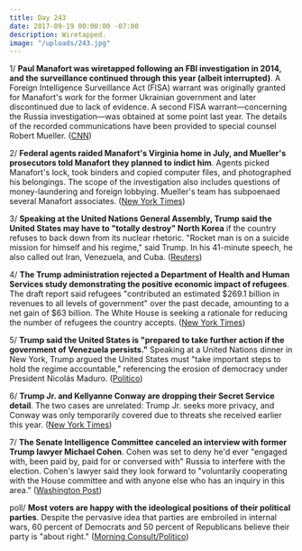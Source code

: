 ```yaml
---
title: Day 243
date: 2017-09-19 00:00:00 -07:00
description: Wiretapped.
image: "/uploads/243.jpg"
---
```


1/ **Paul Manafort was wiretapped following an FBI investigation in 2014, and the surveillance continued through this year (albeit interrupted)**. A Foreign Intelligence Surveillance Act (FISA) warrant was originally granted for Manafort's work for the former Ukrainian government and later discontinued due to lack of evidence. A second FISA warrant—concerning the Russia investigation—was obtained at some point last year. The details of the recorded communications have been provided to special counsel Robert Mueller. ([CNN](http://www.cnn.com/2017/09/18/politics/paul-manafort-government-wiretapped-fisa-russians/index.html))

2/ **Federal agents raided Manafort's Virginia home in July, and Mueller's prosecutors told Manafort they planned to indict him**. Agents picked Manafort's lock, took binders and copied computer files, and photographed his belongings. The scope of the investigation also includes questions of money-laundering and foreign lobbying. Mueller's team has subpoenaed several Manafort associates. ([New York Times](https://www.nytimes.com/2017/09/18/us/politics/mueller-russia-investigation.html))

3/ **Speaking at the United Nations General Assembly, Trump said the United States may have to "totally destroy" North Korea** if the country refuses to back down from its nuclear rhetoric. "Rocket man is on a suicide mission for himself and his regime," said Trump. In his 41-minute speech, he also called out Iran, Venezuela, and Cuba. ([Reuters](https://www.reuters.com/article/us-un-assembly-trump/at-u-n-trump-says-u-s-may-have-to-totally-destroy-north-korea-idUSKCN1BU0B3))

4/ **The Trump administration rejected a Department of Health and Human Services study demonstrating the positive economic impact of refugees**. The draft report said refugees "contributed an estimated $269.1 billion in revenues to all levels of government" over the past decade, amounting to a net gain of $63 billion. The White House is seeking a rationale for reducing the number of refugees the country accepts. ([New York Times](https://www.nytimes.com/2017/09/18/us/politics/refugees-revenue-cost-report-trump.html))

5/ **Trump said the United States is "prepared to take further action if the government of Venezuela persists."** Speaking at a United Nations dinner in New York, Trump argued the United States must "take important steps to hold the regime accountable," referencing the erosion of democracy under President Nicolás Maduro. ([Politico](http://www.politico.com/story/2017/09/18/trump-venezuela-latin-america-242867))

6/ **Trump Jr. and Kellyanne Conway are dropping their Secret Service detail**. The two cases are unrelated: Trump Jr. seeks more privacy, and Conway was only temporarily covered due to threats she received earlier this year. ([New York Times](https://www.nytimes.com/2017/09/18/us/politics/donald-trump-jr-secret-service.html))

7/ **The Senate Intelligence Committee canceled an interview with former Trump lawyer Michael Cohen**. Cohen was set to deny he'd ever "engaged with, been paid by, paid for or conversed with" Russia to interfere with the election. Cohen's lawyer said they look forward to "voluntarily cooperating with the House committee and with anyone else who has an inquiry in this area." ([Washington Post](https://www.washingtonpost.com/politics/trump-lawyer-to-meet-with-senate-intelligence-committee-tuesday-in-russia-probe/2017/09/18/6a33fb8a-9c97-11e7-9083-fbfddf6804c2_story.html))

poll/ **Most voters are happy with the ideological positions of their political parties**. Despite the pervasive idea that parties are embroiled in internal wars, 60 percent of Democrats and 50 percent of Republicans believe their party is "about right." ([Morning Consult/Politico](https://morningconsult.com/2017/09/19/poll-voters-content-party-stance-want-ideologically-pure-candidates/))